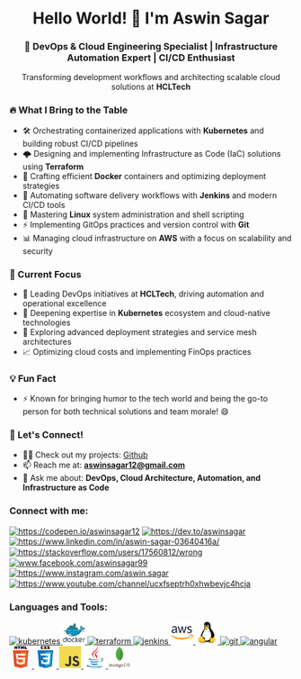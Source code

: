 <h1 align="center">Hello World! 👋 I'm Aswin Sagar</h1>

<h3 align="center">🚀 DevOps & Cloud Engineering Specialist | Infrastructure Automation Expert | CI/CD Enthusiast</h3>

<p align="center">Transforming development workflows and architecting scalable cloud solutions at <b>HCLTech</b></p>

### 🔥 What I Bring to the Table

- 🛠️ Orchestrating containerized applications with **Kubernetes** and building robust CI/CD pipelines
- 🌩️ Designing and implementing Infrastructure as Code (IaC) solutions using **Terraform**
- 🐳 Crafting efficient **Docker** containers and optimizing deployment strategies
- 🔄 Automating software delivery workflows with **Jenkins** and modern CI/CD tools
- 🐧 Mastering **Linux** system administration and shell scripting
- ⚡ Implementing GitOps practices and version control with **Git**
- 📊 Managing cloud infrastructure on **AWS** with a focus on scalability and security

### 🎯 Current Focus

- 🔭 Leading DevOps initiatives at **HCLTech**, driving automation and operational excellence
- 🌱 Deepening expertise in **Kubernetes** ecosystem and cloud-native technologies
- 🚀 Exploring advanced deployment strategies and service mesh architectures
- 📈 Optimizing cloud costs and implementing FinOps practices

### 💡 Fun Fact

- ⚡ Known for bringing humor to the tech world and being the go-to person for both technical solutions and team morale! 😄

### 🤝 Let's Connect!

- 👨‍💻 Check out my projects: [Github](https://github.com/aswinsagar12)
- 📫 Reach me at: **aswinsagar12@gmail.com**
- 💬 Ask me about: **DevOps, Cloud Architecture, Automation, and Infrastructure as Code**

<h3 align="left">Connect with me:</h3>
<p align="left">
<a href="https://codepen.io/aswinsagar12" target="blank"><img align="center" src="https://raw.githubusercontent.com/rahuldkjain/github-profile-readme-generator/master/src/images/icons/Social/codepen.svg" alt="https://codepen.io/aswinsagar12" height="30" width="40" /></a>
<a href="https://dev.to/aswinsagar" target="blank"><img align="center" src="https://raw.githubusercontent.com/rahuldkjain/github-profile-readme-generator/master/src/images/icons/Social/devto.svg" alt="https://dev.to/aswinsagar" height="30" width="40" /></a>
<a href="https://www.linkedin.com/in/aswin-sagar-03640416a/" target="blank"><img align="center" src="https://raw.githubusercontent.com/rahuldkjain/github-profile-readme-generator/master/src/images/icons/Social/linked-in-alt.svg" alt="https://www.linkedin.com/in/aswin-sagar-03640416a/" height="30" width="40" /></a>
<a href="https://stackoverflow.com/users/17560812/wrong" target="blank"><img align="center" src="https://raw.githubusercontent.com/rahuldkjain/github-profile-readme-generator/master/src/images/icons/Social/stack-overflow.svg" alt="https://stackoverflow.com/users/17560812/wrong" height="30" width="40" /></a>
<a href="https://www.facebook.com/aswinsagar99/" target="blank"><img align="center" src="https://raw.githubusercontent.com/rahuldkjain/github-profile-readme-generator/master/src/images/icons/Social/facebook.svg" alt="www.facebook.com/aswinsagar99" height="30" width="40" /></a>
<a href="https://www.instagram.com/aswin.sagar/" target="blank"><img align="center" src="https://raw.githubusercontent.com/rahuldkjain/github-profile-readme-generator/master/src/images/icons/Social/instagram.svg" alt="https://www.instagram.com/aswin.sagar" height="30" width="40" /></a>
<a href="https://www.youtube.com/channel/UCXFSeptRh0XhWBEVjc4HCJA/videos" target="blank"><img align="center" src="https://raw.githubusercontent.com/rahuldkjain/github-profile-readme-generator/master/src/images/icons/Social/youtube.svg" alt="https://www.youtube.com/channel/ucxfseptrh0xhwbevjc4hcja" height="30" width="40" /></a>
</p>

<h3 align="left">Languages and Tools:</h3>
<p align="left"> 
<a href="https://kubernetes.io" target="_blank" rel="noreferrer"> <img src="https://www.vectorlogo.zone/logos/kubernetes/kubernetes-icon.svg" alt="kubernetes" width="40" height="40"/> </a>
<a href="https://www.docker.com/" target="_blank" rel="noreferrer"> <img src="https://raw.githubusercontent.com/devicons/devicon/master/icons/docker/docker-original-wordmark.svg" alt="docker" width="40" height="40"/> </a>
<a href="https://www.terraform.io/" target="_blank" rel="noreferrer"> <img src="https://www.vectorlogo.zone/logos/terraformio/terraformio-icon.svg" alt="terraform" width="40" height="40"/> </a>
<a href="https://www.jenkins.io" target="_blank" rel="noreferrer"> <img src="https://www.vectorlogo.zone/logos/jenkins/jenkins-icon.svg" alt="jenkins" width="40" height="40"/> </a>
<a href="https://aws.amazon.com" target="_blank" rel="noreferrer"> <img src="https://raw.githubusercontent.com/devicons/devicon/master/icons/amazonwebservices/amazonwebservices-original-wordmark.svg" alt="aws" width="40" height="40"/> </a>
<a href="https://www.linux.org/" target="_blank" rel="noreferrer"> <img src="https://raw.githubusercontent.com/devicons/devicon/master/icons/linux/linux-original.svg" alt="linux" width="40" height="40"/> </a>
<a href="https://git-scm.com/" target="_blank" rel="noreferrer"> <img src="https://www.vectorlogo.zone/logos/git-scm/git-scm-icon.svg" alt="git" width="40" height="40"/> </a>
<a href="https://angular.io" target="_blank" rel="noreferrer"> <img src="https://angular.io/assets/images/logos/angular/angular.svg" alt="angular" width="40" height="40"/> </a>
<a href="https://www.w3.org/html/" target="_blank" rel="noreferrer"> <img src="https://raw.githubusercontent.com/devicons/devicon/master/icons/html5/html5-original-wordmark.svg" alt="html5" width="40" height="40"/> </a>
<a href="https://www.w3schools.com/css/" target="_blank" rel="noreferrer"> <img src="https://raw.githubusercontent.com/devicons/devicon/master/icons/css3/css3-original-wordmark.svg" alt="css3" width="40" height="40"/> </a>
<a href="https://developer.mozilla.org/en-US/docs/Web/JavaScript" target="_blank" rel="noreferrer"> <img src="https://raw.githubusercontent.com/devicons/devicon/master/icons/javascript/javascript-original.svg" alt="javascript" width="40" height="40"/> </a>
<a href="https://www.java.com" target="_blank" rel="noreferrer"> <img src="https://raw.githubusercontent.com/devicons/devicon/master/icons/java/java-original.svg" alt="java" width="40" height="40"/> </a>
<a href="https://www.mongodb.com/" target="_blank" rel="noreferrer"> <img src="https://raw.githubusercontent.com/devicons/devicon/master/icons/mongodb/mongodb-original-wordmark.svg" alt="mongodb" width="40" height="40"/> </a>
</p>
